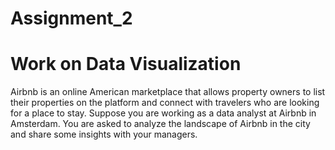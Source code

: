 # Assignment_2
# Work on Data Visualization
Airbnb is an online American marketplace that allows property owners to list their properties on the platform and connect with travelers who are looking for a place to stay. Suppose you are working as a data analyst at Airbnb in Amsterdam. You are asked to analyze the landscape of Airbnb in the city and share some insights with your managers.
